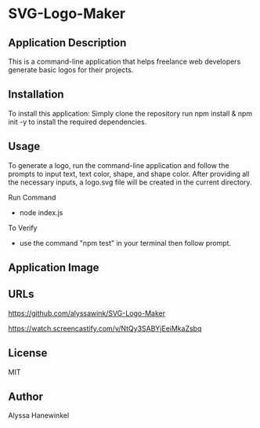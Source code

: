 # SVG-Logo-Maker

## Application Description
This is a command-line application that helps freelance web developers generate basic logos for their projects.

## Installation
To install this application:
Simply clone the repository
run npm install & npm init -y to install the required dependencies.

## Usage
To generate a logo, run the command-line application and follow the prompts to input text, text color, shape, and shape color. After providing all the necessary inputs, a logo.svg file will be created in the current directory.

Run Command
- node index.js

To Verify 
- use the command "npm test" in your terminal then follow prompt.

## Application Image

## URLs
https://github.com/alyssawink/SVG-Logo-Maker

https://watch.screencastify.com/v/NtQy3SABYjEeiMkaZsbq

## License
MIT

## Author
Alyssa Hanewinkel
